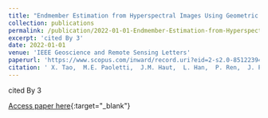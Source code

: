```yaml
---
title: "Endmember Estimation from Hyperspectral Images Using Geometric Distances"
collection: publications
permalink: /publication/2022-01-01-Endmember-Estimation-from-Hyperspectral-Images-Using-Geometric-Distances
excerpt: 'cited By 3'
date: 2022-01-01
venue: 'IEEE Geoscience and Remote Sensing Letters'
paperurl: 'https://www.scopus.com/inward/record.uri?eid=2-s2.0-85122394517&doi=10.1109%2fLGRS.2021.3102076&partnerID=40&md5=e85febb22822a7cffbc4eff2c65ae79d'
citation: ' X. Tao,  M.E. Paoletti,  J.M. Haut,  L. Han,  P. Ren,  J. Plaza,  A. Plaza, &quot;Endmember Estimation from Hyperspectral Images Using Geometric Distances.&quot; IEEE Geoscience and Remote Sensing Letters, 2022.'
---
```

cited By 3

[Access paper here](https://www.scopus.com/inward/record.uri?eid=2-s2.0-85122394517&doi=10.1109%2fLGRS.2021.3102076&partnerID=40&md5=e85febb22822a7cffbc4eff2c65ae79d){:target="_blank"}
